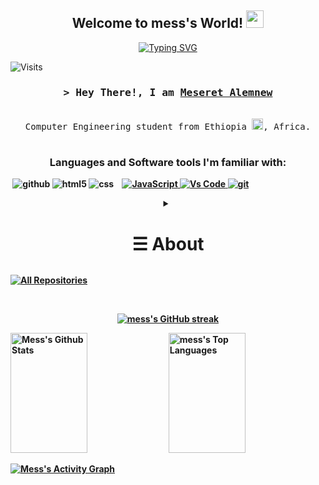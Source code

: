 
<h2 align="center">
  Welcome to mess's World!
  <img src="https://media.giphy.com/media/hvRJCLFzcasrR4ia7z/giphy.gif" width="28">
</h2>

<!-- Typing SVG by DenverCoder1 - https://github.com/DenverCoder1/readme-typing-svg -->

<p align="center"><a href="https://git.io/typing-svg"><img src="https://readme-typing-svg.herokuapp.com?font=Fira+Code&pause=1000&center=true&vCenter=true&width=435&lines=Self+Taught+Programmer;2.5%2B+years+of+coding+experien" alt="Typing SVG" /></a>
</p>
<a href="https://gpvc.arturio.dev/alsiam"><img src="https://gpvc.arturio.dev/alsiam" align="left" alt="Visits"></a>
<br>
<!-- Intro  -->
<h3 align="center">
        <samp>&gt; Hey There!, I am 
                <b><a target="_blank" href="https://www.facebook.com/chris.alamnah/">Meseret Alemnew</a></b>
        </samp>
</h3>
<p align="center">
        <!-- Organisation  -->
        <samp>
                <br>Computer Engineering student from Ethiopia  <img src="https://upload.wikimedia.org/wikipedia/commons/d/d3/Animated-Flag-Ethiopia.gif" width="18"/>, Africa. </br> 
          <br>
        </samp>
        <!-- Programming Languages -->
        <!-- Code logo -->
        <h3 align="center">  <b>Languages and Software tools I'm familiar with:  <b/></h3>
        <img alt="" src="https://img.shields.io/badge/python-3670A0?style=for-the-badge&logo=python&logoColor=ffdd54">
        <img alt="github" src="https://img.shields.io/badge/github-%23121011.svg?style=for-the-badge&logo=github&logoColor=white" />
        <img alt="html5" src="https://img.shields.io/badge/html5-%23E34F26.svg?style=for-the-badge&logo=html5&logoColor=white" />
        <img alt="css" src="https://img.shields.io/badge/css3-%231572B6.svg?style=for-the-badge&logo=css3&logoColor=white">
        <img alt="" src="https://img.shields.io/badge/c-%2300599C.svg?style=for-the-badge&logo=c&logoColor=white"> 
        <img alt="" src="https://img.shields.io/badge/c++-%2300599C.svg?style=for-the-badge&logo=c%2B%2B&logoColor=white">
        <img alt="" src="https://img.shields.io/badge/java-%23ED8B00.svg?style=for-the-badge&logo=java&logoColor=white">
        <a href="https://github.com/meseret-ale?tab=repositories" target="_blank"><img alt="JavaScript"
                        src="https://img.shields.io/badge/-Javascript-F0DB4F?style=for-the-badge&labelColor=black&logo=javascript&logoColor=F0DB4F">
        </a>
        <a href="https://github.com/meseret-ale?tab=repositories" target="_blank"><img alt="Vs Code"
                        src="https://img.shields.io/badge/Visual_Studio-0078d7?style=for-the-badge&logo=visual%20studio&logoColor=white">
        <img alt="git" src="https://img.shields.io/badge/git-%23F05033.svg?style=for-the-badge&logo=git&logoColor=white" />
        </a>
</p>

<!-- Details Section-->
<details align="center">
    <summary> <h1>&#9776; About</h1></summary>
    <p align="center">
        <p>Find me on</p>
  
</a><a href="https://www.linkedin.com/in/meseret-alemneh-311174256/" target="_blank"><img src="https://img.shields.io/badge/LinkedIn-0077B5?style=for-the-badge&logo=linkedin&logoColor=white" alt="Meseret"/></a><a href="https://www.instagram.com/mess99_a/?hl=en" target="_blank"><img src="https://img.shields.io/badge/Instagram-fe4164?style=for-the-badge&logo=instagram&logoColor=white" alt="Meseret Alemnew" /></a> 
    <a href="https://www.facebook.com/chris.alamnah/" target="_blank"><img src="https://img.shields.io/badge/Facebook-20BEFF?&style=for-the-badge&logo=facebook&logoColor=white" alt="Meseret"  /></a> 
    </p>
    <br />
    <!-- Programmer Gif Image -->
<img align="right" width="350" src="/assets/programming.gif" alt="Coding gif" />

### About me

✌️ &emsp;Enjoy to do programming and sharing knowledge <br/><br/>
❤️ &emsp;Love to writing code and learning new features<br/><br/>
📧 &emsp;Reach me anytime: ets045312feng@aastu.edu.et<br/><br/>
📧 &emsp;Reach me anytime: alemnehmeseret@gmail.com<br/><br/>

<p><br></p>
    
</details>

<!-- My top Open Sources Projects -->
<!-- _________________________________________________________________________________________________ -->

<p align="left">
  <a href="https://github.com/meseret-ale" target="_blank"><img alt="All Repositories" title="All Repositories" src="https://img.shields.io/badge/-All%20Repos-2962FF?style=for-the-badge&logo=koding&logoColor=white"/></a>
</p>

<br/>

<p align="center">
  <a href="https://github.com/meseret-ale">
    <img src="https://github-readme-streak-stats.herokuapp.com/?user=meseret-ale&theme=radical&border=7F3FBF&background=0D1117" alt="mess's GitHub streak"/>
  </a>
</p>

<a> 
    <a href="https://github.com/meseret-ale"><img alt="Mess's Github Stats" src="https://denvercoder1-github-readme-stats.vercel.app/api?username=meseret-ale&show_icons=true&count_private=true&theme=react&border_color=7F3FBF&bg_color=0D1117&title_color=F85D7F&icon_color=F8D866" height="192px" width="49.5%"/></a>
  <a href="https://github.com/meseret-ale"><img alt="mess's Top Languages" src="https://denvercoder1-github-readme-stats.vercel.app/api/top-langs/?username=meseret-ale&langs_count=8&layout=compact&theme=react&border_color=7F3FBF&bg_color=0D1117&title_color=F85D7F&icon_color=F8D866" height="192px" width="49.5%"/></a>
  <br/>
</a>
<p></p>
<a href="https://github.com/meseret-ale"><img alt="Mess's Activity Graph" src="https://activity-graph.herokuapp.com/graph?username=meseret-ale&bg_color=0D1117&color=FFFFFF&line=7F3FBF&point=FFFFFF&border_color=7F3FBF" /></a>

